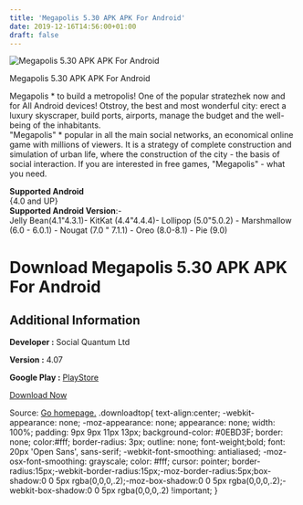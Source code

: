 ```yaml
---
title: 'Megapolis 5.30 APK APK For Android'
date: 2019-12-16T14:56:00+01:00
draft: false
---
```


![Megapolis 5.30 APK APK For Android](https://i1.wp.com/apkhome.net/wp-content/uploads/2019/12/Megapolis-5.30-APK.png "Megapolis 5.30 APK APK For Android")

  

Megapolis 5.30 APK APK For Android

Megapolis \* to build a metropolis! One of the popular stratezhek now and for All Android devices! Otstroy, the best and most wonderful city: erect a luxury skyscraper, build ports, airports, manage the budget and the well-being of the inhabitants.  
"Megapolis" \* popular in all the main social networks, an economical online game with millions of viewers. It is a strategy of complete construction and simulation of urban life, where the construction of the city - the basis of social interaction. If you are interested in free games, "Megapolis" - what you need.

**Supported Android**  
{4.0 and UP}  
**Supported Android Version**:-  
Jelly Bean(4.1"4.3.1)- KitKat (4.4"4.4.4)- Lollipop (5.0"5.0.2) - Marshmallow (6.0 - 6.0.1) - Nougat (7.0 " 7.1.1) - Oreo (8.0-8.1) - Pie (9.0)

Download Megapolis 5.30 APK APK For Android
===========================================

Additional Information
----------------------

**Developer :** Social Quantum Ltd

**Version :** 4.07

**Google Play :** [PlayStore](https://play.google.com/store/apps/details?id=com.socialquantum.acity)

  

[Download Now](https://store4app.co/post/megapolis-5-30-apk-apk-for-android_1576504470)

  
Source: [Go homepage.](https://store4app.co/post/megapolis-5-30-apk-apk-for-android_1576504470) .downloadtop{ text-align:center; -webkit-appearance: none; -moz-appearance: none; appearance: none; width: 100%; padding: 9px 9px 11px 13px; background-color: #0EBD3F; border: none; color:#fff; border-radius: 3px; outline: none; font-weight;bold; font: 20px 'Open Sans', sans-serif; -webkit-font-smoothing: antialiased; -moz-osx-font-smoothing: grayscale; color: #fff; cursor: pointer; border-radius:15px;-webkit-border-radius:15px;-moz-border-radius:5px;box-shadow:0 0 5px rgba(0,0,0,.2);-moz-box-shadow:0 0 5px rgba(0,0,0,.2);-webkit-box-shadow:0 0 5px rgba(0,0,0,.2) !important; }